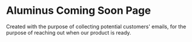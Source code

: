 # Aluminus Coming Soon Page

Created with the purpose of collecting potential customers' emails, for the purpose of reaching out when our product is ready.
